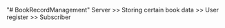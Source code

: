 "# BookRecordManagement" 
Server >> Storing certain book data
       >> User register
       >> Subscriber
       
